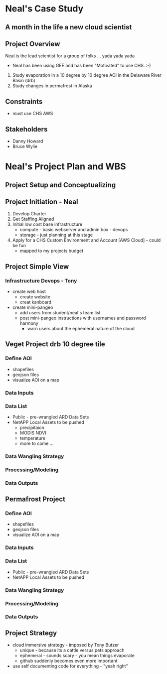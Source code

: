 # Neal's Case Study

## A month in the life a new cloud scientist

## Project Overview

Neal is the lead scientist for a group of folks ... yada yada yada
- Neal has been using GEE and has been "Motivated" to use CHS. :-)

1. Study evaporation in a 10 degree by 10 degree AOI in the Delaware River Basin (drb)
2. Study changes in permafrost in Alaska


## Constraints
- must use CHS AWS

## Stakeholders

- Danny Howard
- Bruce Wylie


# Neal's Project Plan and WBS

## Project Setup and Conceptualizing

## Project Initiation - Neal
1. Develop Charter
2. Get Staffing Aligned
3. Initial low cost base infrastructure
	- compute - basic webserver and admin box - devops
	- storage - just planning at this stage
4. Apply for a CHS Custom Environment and Account [AWS Cloud] - could be fun
	- mapped to my projects budget

## Project Simple View

### Infrastructure Devops - Tony
- create web host
	- create website
	- creat kanboard
- create mini-pangeo
	- add users from student/neal's team list
	- post mini-pangeo instructions with usernames and password harmony
		- warn users about the ephemeral nature of the cloud

## Veget Project drb 10 degree tile
### Define AOI
- shapefiles
- geojson files
- visualize AOI on a map
### Data Inputs
### Data List
- Public - pre-wrangled ARD Data Sets
- NetAPP Local Assets to be pushed
	- precipitaion
	- MODIS NDVI
	- temperature
	- more to come ...
		
### Data Wangling Strategy

### Processing/Modeling

### Data Outputs

## Permafrost Project 
### Define AOI
- shapefiles
- geojson files
- visualize AOI on a map
### Data Inputs
### Data List
- Public - pre-wrangled ARD Data Sets
- NetAPP Local Assets to be pushed
		
### Data Wangling Strategy

### Processing/Modeling

### Data Outputs


## Project Strategy

- cloud immersive strategy - imposed by Tony Butzer
	- unique - because its a cattle versus pets approach
	- ephemeral - sounds scary - you mean things evaporate
	- github suddenly becomes even more important
- use self documenting code for everything - "yeah right"



